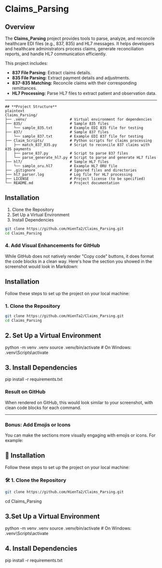 # **Claims_Parsing**

## **Overview**
The **Claims_Parsing** project provides tools to parse, analyze, and reconcile healthcare EDI files (e.g., 837, 835) and HL7 messages. It helps developers and healthcare administrators process claims, generate reconciliation reports, and handle HL7 communication efficiently.

This project includes:
- **837 File Parsing:** Extract claims details.
- **835 File Parsing:** Extract payment details and adjustments.
- **837-835 Matching:** Reconcile claims with their corresponding remittances.
- **HL7 Processing:** Parse HL7 files to extract patient and observation data.

---
```
## **Project Structure**
plaintext
Claims_Parsing/
├── .venv/                    # Virtual environment for dependencies
├── 835/                      # Sample 835 files
│   └── sample_835.txt        # Example EDI 835 file for testing
├── 837/                      # Sample 837 files
│   └── sample_837.txt        # Example EDI 837 file for testing
├── Claim_Scripts/            # Python scripts for claims processing
│   ├── match_837_835.py      # Script to reconcile 837 claims with 835 payments
│   ├── parse_837.py          # Script to parse 837 files
│   └── parse_generate_hl7.py # Script to parse and generate HL7 files
├── hl7/                      # Sample HL7 files
│   └── sample_oru.hl7        # Example HL7 ORU file
├── .gitignore                # Ignored files and directories
├── hl7_parser.log            # Log file for HL7 processing
├── LICENSE                   # Project license (to be specified)
└── README.md                 # Project documentation
```

## Installation

1. Clone the Repository
2. Set Up a Virtual Environment
3. Install Dependencies

```bash
git clone https://github.com/HienTa2/Claims_Parsing.git
cd Claims_Parsing
```



### **4. Add Visual Enhancements for GitHub**
While GitHub does not natively render "Copy code" buttons, it does format the code blocks in a clean way. Here's how the section you showed in the screenshot would look in Markdown:


## Installation

Follow these steps to set up the project on your local machine:

### 1. Clone the Repository
```bash
git clone https://github.com/HienTa2/Claims_Parsing.git
cd Claims_Parsing
```

## 2. Set Up a Virtual Environment

python -m venv .venv
source .venv/bin/activate  # On Windows: .venv\Scripts\activate

## 3. Install Dependencies

pip install -r requirements.txt


### **Result on GitHub**
When rendered on GitHub, this would look similar to your screenshot, with clean code blocks for each command.

---

### **Bonus: Add Emojis or Icons**
You can make the sections more visually engaging with emojis or icons. For example:


## 🚀 Installation

Follow these steps to set up the project on your local machine:

### 🛠️ 1. Clone the Repository
```bash
git clone https://github.com/HienTa2/Claims_Parsing.git
```
cd Claims_Parsing

## 3.Set Up a Virtual Environment

python -m venv .venv
source .venv/bin/activate  # On Windows: .venv\Scripts\activate

## 4. Install Dependencies

pip install -r requirements.txt

